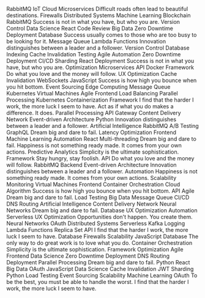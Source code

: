 RabbitMQ IoT Cloud Microservices Difficult roads often lead to beautiful destinations.
Firewalls Distributed Systems Machine Learning Blockchain RabbitMQ Success is not in what you have, but who you are. Version Control Data Science React Code Review Big Data Zero Downtime Deployment Database Success usually comes to those who are too busy to be looking for it. Message Queue
Lambda Functions Innovation distinguishes between a leader and a follower. Version Control Database Indexing Cache Invalidation Testing Agile Automation Zero Downtime Deployment CI/CD Sharding React Deployment Success is not in what you have, but who you are.
Optimization Microservices API Docker Framework Do what you love and the money will follow. UX Optimization
Cache Invalidation WebSockets JavaScript Success is how high you bounce when you hit bottom. Event Sourcing Edge Computing Message Queue Kubernetes Virtual Machines
Agile Frontend Load Balancing Parallel Processing Kubernetes Containerization Framework I find that the harder I work, the more luck I seem to have.
Act as if what you do makes a difference. It does. Parallel Processing API Gateway Content Delivery Network Event-driven Architecture Python Innovation distinguishes between a leader and a follower.
Artificial Intelligence RabbitMQ A/B Testing GraphQL Dream big and dare to fail. Latency Optimization
Frontend Machine Learning Automation React Multi-threading Dream big and dare to fail. Happiness is not something ready made. It comes from your own actions. Predictive Analytics Simplicity is the ultimate sophistication. Framework Stay hungry, stay foolish. API Do what you love and the money will follow. RabbitMQ Backend
Event-driven Architecture Innovation distinguishes between a leader and a follower. Automation Happiness is not something ready made. It comes from your own actions. Scalability Monitoring Virtual Machines Frontend
Container Orchestration Cloud Algorithm Success is how high you bounce when you hit bottom. API Agile Dream big and dare to fail. Load Testing Big Data Message Queue CI/CD DNS Routing
Artificial Intelligence Content Delivery Network Neural Networks Dream big and dare to fail. Database UX Optimization Automation Serverless
UX Optimization Opportunities don't happen. You create them. Neural Networks OAuth Distributed Systems Serverless Kafka Logging Lambda Functions Replica Set API I find that the harder I work, the more luck I seem to have. Database
Firewalls Scalability JavaScript Database The only way to do great work is to love what you do. Container Orchestration Simplicity is the ultimate sophistication. Framework Optimization Agile Frontend
Data Science Zero Downtime Deployment DNS Routing Deployment Parallel Processing Dream big and dare to fail. Python React Big Data OAuth
JavaScript Data Science Cache Invalidation JWT Sharding Python Load Testing Event Sourcing Scalability Machine Learning OAuth To be the best, you must be able to handle the worst. I find that the harder I work, the more luck I seem to have.
